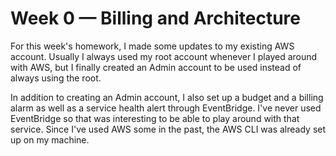 # Week 0 — Billing and Architecture

For this week's homework, I made some updates to my existing AWS account. Usually I always used my root account whenever I played around with AWS, but I finally created an Admin account to be used instead of always using the root.

In addition to creating an Admin account, I also set up a budget and a billing alarm as well as a service health alert through EventBridge. I've never used EventBridge so that was interesting to be able to play around with that service. Since I've used AWS some in the past, the AWS CLI was already set up on my machine.

